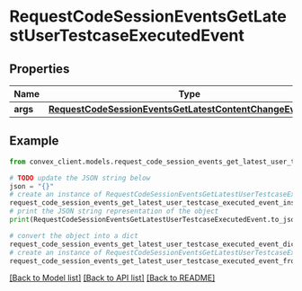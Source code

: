 # RequestCodeSessionEventsGetLatestUserTestcaseExecutedEvent


## Properties

Name | Type | Description | Notes
------------ | ------------- | ------------- | -------------
**args** | [**RequestCodeSessionEventsGetLatestContentChangeEventArgs**](RequestCodeSessionEventsGetLatestContentChangeEventArgs.md) |  | 

## Example

```python
from convex_client.models.request_code_session_events_get_latest_user_testcase_executed_event import RequestCodeSessionEventsGetLatestUserTestcaseExecutedEvent

# TODO update the JSON string below
json = "{}"
# create an instance of RequestCodeSessionEventsGetLatestUserTestcaseExecutedEvent from a JSON string
request_code_session_events_get_latest_user_testcase_executed_event_instance = RequestCodeSessionEventsGetLatestUserTestcaseExecutedEvent.from_json(json)
# print the JSON string representation of the object
print(RequestCodeSessionEventsGetLatestUserTestcaseExecutedEvent.to_json())

# convert the object into a dict
request_code_session_events_get_latest_user_testcase_executed_event_dict = request_code_session_events_get_latest_user_testcase_executed_event_instance.to_dict()
# create an instance of RequestCodeSessionEventsGetLatestUserTestcaseExecutedEvent from a dict
request_code_session_events_get_latest_user_testcase_executed_event_from_dict = RequestCodeSessionEventsGetLatestUserTestcaseExecutedEvent.from_dict(request_code_session_events_get_latest_user_testcase_executed_event_dict)
```
[[Back to Model list]](../README.md#documentation-for-models) [[Back to API list]](../README.md#documentation-for-api-endpoints) [[Back to README]](../README.md)


